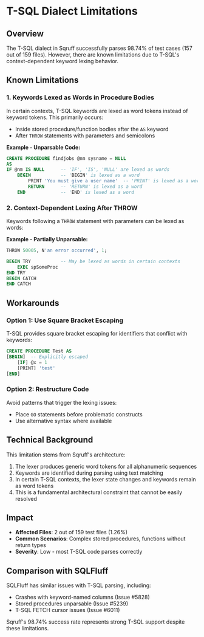 # T-SQL Dialect Limitations

## Overview

The T-SQL dialect in Sqruff successfully parses 98.74% of test cases (157 out of 159 files). However, there are known limitations due to T-SQL's context-dependent keyword lexing behavior.

## Known Limitations

### 1. Keywords Lexed as Words in Procedure Bodies

In certain contexts, T-SQL keywords are lexed as word tokens instead of keyword tokens. This primarily occurs:

- Inside stored procedure/function bodies after the `AS` keyword
- After `THROW` statements with parameters and semicolons

**Example - Unparsable Code:**
```sql
CREATE PROCEDURE findjobs @nm sysname = NULL
AS
IF @nm IS NULL      -- 'IF', 'IS', 'NULL' are lexed as words
    BEGIN           -- 'BEGIN' is lexed as a word
        PRINT 'You must give a user name'  -- 'PRINT' is lexed as a word
        RETURN      -- 'RETURN' is lexed as a word
    END             -- 'END' is lexed as a word
```

### 2. Context-Dependent Lexing After THROW

Keywords following a `THROW` statement with parameters can be lexed as words:

**Example - Partially Unparsable:**
```sql
THROW 50005, N'an error occurred', 1;

BEGIN TRY           -- May be lexed as words in certain contexts
    EXEC spSomeProc
END TRY
BEGIN CATCH
END CATCH
```

## Workarounds

### Option 1: Use Square Bracket Escaping

T-SQL provides square bracket escaping for identifiers that conflict with keywords:

```sql
CREATE PROCEDURE Test AS
[BEGIN]  -- Explicitly escaped
    [IF] @x = 1
    [PRINT] 'test'
[END]
```

### Option 2: Restructure Code

Avoid patterns that trigger the lexing issues:
- Place `GO` statements before problematic constructs
- Use alternative syntax where available

## Technical Background

This limitation stems from Sqruff's architecture:
1. The lexer produces generic word tokens for all alphanumeric sequences
2. Keywords are identified during parsing using text matching
3. In certain T-SQL contexts, the lexer state changes and keywords remain as word tokens
4. This is a fundamental architectural constraint that cannot be easily resolved

## Impact

- **Affected Files**: 2 out of 159 test files (1.26%)
- **Common Scenarios**: Complex stored procedures, functions without return types
- **Severity**: Low - most T-SQL code parses correctly

## Comparison with SQLFluff

SQLFluff has similar issues with T-SQL parsing, including:
- Crashes with keyword-named columns (Issue #5828)
- Stored procedures unparsable (Issue #5239)
- T-SQL FETCH cursor issues (Issue #6011)

Sqruff's 98.74% success rate represents strong T-SQL support despite these limitations.